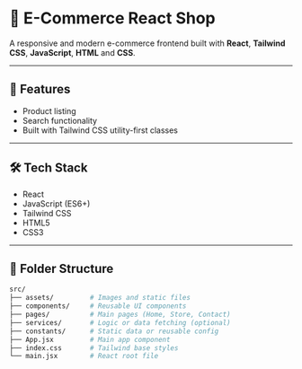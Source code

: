 # 🛒 E-Commerce React Shop

A responsive and modern e-commerce frontend built with **React**, **Tailwind CSS**, **JavaScript**, **HTML** and **CSS**.

---

## 🚀 Features

- Product listing
- Search functionality
- Built with Tailwind CSS utility-first classes

---

## 🛠️ Tech Stack

- React
- JavaScript (ES6+)
- Tailwind CSS
- HTML5
- CSS3

---

## 📁 Folder Structure

```bash
src/
├── assets/         # Images and static files
├── components/     # Reusable UI components
├── pages/          # Main pages (Home, Store, Contact)
├── services/       # Logic or data fetching (optional)
├── constants/      # Static data or reusable config
├── App.jsx         # Main app component
├── index.css       # Tailwind base styles
└── main.jsx        # React root file
